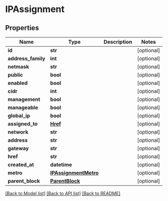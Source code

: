 # IPAssignment


## Properties
Name | Type | Description | Notes
------------ | ------------- | ------------- | -------------
**id** | **str** |  | [optional] 
**address_family** | **int** |  | [optional] 
**netmask** | **str** |  | [optional] 
**public** | **bool** |  | [optional] 
**enabled** | **bool** |  | [optional] 
**cidr** | **int** |  | [optional] 
**management** | **bool** |  | [optional] 
**manageable** | **bool** |  | [optional] 
**global_ip** | **bool** |  | [optional] 
**assigned_to** | [**Href**](Href.md) |  | [optional] 
**network** | **str** |  | [optional] 
**address** | **str** |  | [optional] 
**gateway** | **str** |  | [optional] 
**href** | **str** |  | [optional] 
**created_at** | **datetime** |  | [optional] 
**metro** | [**IPAssignmentMetro**](IPAssignmentMetro.md) |  | [optional] 
**parent_block** | [**ParentBlock**](ParentBlock.md) |  | [optional] 

[[Back to Model list]](../README.md#documentation-for-models) [[Back to API list]](../README.md#documentation-for-api-endpoints) [[Back to README]](../README.md)


